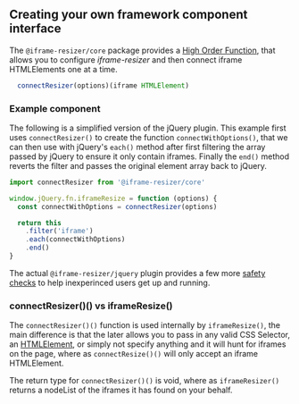 ## Creating your own framework component interface

The `@iframe-resizer/core` package provides a [High Order Function](https://eloquentjavascript.net/05_higher_order.html), that allows you to configure _iframe-resizer_ and then connect iframe HTMLElements one at a time. 

```js
  connectResizer(options)(iframe HTMLElement)
```

### Example component

The following is a simplified version of the jQuery plugin. This example first uses `connectResizer()` to create the function `connectWithOptions()`, that we can then use with jQuery's `each()` method after first filtering the array passed by jQuery to ensure it only contain iframes. Finally the `end()` method reverts the filter and passes the original element array back to jQuery.

```js
import connectResizer from '@iframe-resizer/core'

window.jQuery.fn.iframeResize = function (options) {
  const connectWithOptions = connectResizer(options)

  return this
    .filter('iframe')
    .each(connectWithOptions)
    .end()
}
```

The actual `@iframe-resizer/jquery` plugin provides a few more [safety checks]([http://gitgub.com/](https://github.com/davidjbradshaw/iframe-resizer/blob/master/packages/jquery/plugin.js)) to help inexperinced users get up and running.

### connectResizer()() vs iframeResize()

The `connectResizer()()` function is used internally by `iframeResize()`, the main difference is that the later allows you to pass in any valid CSS Selector, an [HTMLElement](https://developer.mozilla.org/en-US/docs/Web/API/HTMLElement), or simply not specify anything and it will hunt for iframes on the page, where as `connectResize()()` will only accept an iframe HTMLElement.

The return type for `connectResizer()()` is void, where as `iframeResizer()` returns a nodeList of the iframes it has found on your behalf. 


